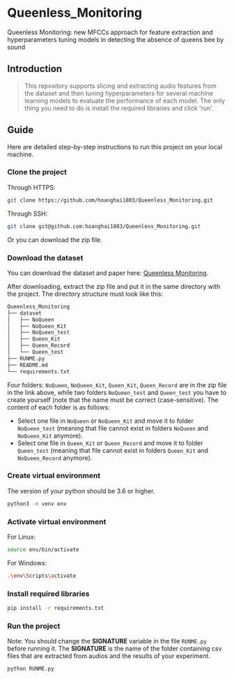 # Queenless_Monitoring
Queenless Monitoring: new MFCCs approach for feature extraction and hyperparameters tuning models in detecting the absence of queens bee by sound

## Introduction
> This repository supports slicing and extracting audio features from the dataset and then tuning hyperparameters for several machine learning models to evaluate the performance of each model. The only thing you need to do is install the required libraries and click 'run'.

## Guide

Here are detailed step-by-step instructions to run this project on your local machine.

### Clone the project

Through HTTPS:

```bash
git clone https://github.com/hoanghai1803/Queenless_Monitoring.git
```

Through SSH:

```bash
git clone git@github.com:hoanghai1803/Queenless_Monitoring.git
```

Or you can download the zip file.

### Download the dataset

You can download the dataset and paper here: [Queenless Monitoring](https://fptuniversity-my.sharepoint.com/:f:/g/personal/hainhde170683_fpt_edu_vn/EqsOqSf3G0NCmTJzthxiv2YBcqnE6xqg4y0mLNDuOgzopw?e=fGTYwm).

After downloading, extract the zip file and put it in the same directory with the project. The directory structure must look like this:

``` bash
Queenless_Monitoring
├── dataset
│   ├── NoQueen
│   ├── NoQueen_Kit
│   ├── NoQueen_test
│   ├── Queen_Kit
│   ├── Queen_Record
│   └── Queen_test
├── RUNME.py
├── README.md
└── requirements.txt
```

Four folders: `NoQueen`, `NoQueen_Kit`, `Queen_Kit`, `Queen_Record` are in the zip file in the link above, while two folders `NoQueen_test` and `Queen_test` you have to create yourself (note that the name must be correct (case-sensitive). The content of each folder is as follows:

- Select one file in `NoQueen` or `NoQueen_Kit` and move it to folder `NoQueen_test` (meaning that file cannot exist in folders `NoQueen` and `NoQueen_Kit` anymore).
- Select one file in `Queen_Kit` or `Queen_Record` and move it to folder `Queen_test` (meaning that file cannot exist in folders `Queen_Kit` and `NoQueen_Record` anymore).

### Create virtual environment

The version of your python should be 3.6 or higher.

```bash
python3 -m venv env
```

### Activate virtual environment

For Linux:

```bash
source env/bin/activate
```

For Windows:

```bash
.\env\Scripts\activate
```

### Install required libraries

```bash
pip install -r requirements.txt
```

### Run the project

Note: You should change the **SIGNATURE** variable in the file `RUNME.py` before running it. The **SIGNATURE** is the name of the folder containing csv files that are extracted from audios and the results of your experiment.

```bash
python RUNME.py
```
